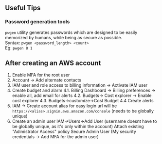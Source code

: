 ## Useful Tips

### Password generation tools
```pwgen``` utility generates passwords which are designed to be easily memorized by humans, while being as secure as possible.\
Syntax: ```pwgen <password_length> <count>``` \
Eg: ```pwgen 8 1```


## After creating an AWS account
1. Enable MFA for the root user
2. Account -> Add alternate contacts 
3. IAM user and role access to billing information -> Activate IAM user
4. Create budget and alarm
  4.1.  Billing Dashboard -> Billing preferences -> enable all, add email for alerts
  4.2.  Budgets-> Cost explorer -> Enable cost explorer
  4.3.  Budgets->customize->Cost Budget
  4.4   Create alerts
5. IAM -> Create account alias for easy login url will be ```https://<alias>.signin.aws.amazon.com/console``` (needs to be globally unique)
6. Create an admin user
    IAM->Users->Add User (username doesnt have to be globally unique, as it's only within the account)
    Attach existing  "Adimistrator Access" policy
    Secure Admin User (My security credentials -> Add MFA for the admin user)
 
